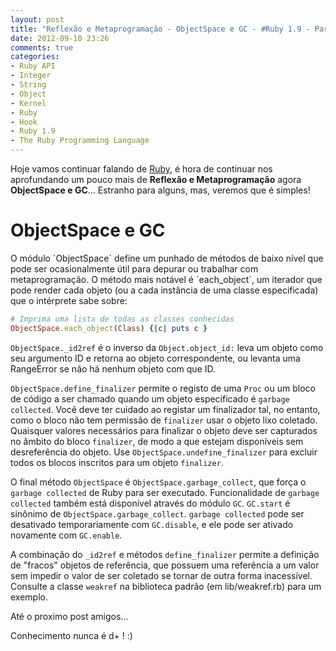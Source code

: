 ```yaml
---
layout: post
title: "Reflexão e Metaprogramação - ObjectSpace e GC - #Ruby 1.9 - Part VII"
date: 2012-09-10 23:26
comments: true
categories:
- Ruby API
- Integer
- String
- Object
- Kernel
- Ruby
- Hook
- Ruby 1.9
- The Ruby Programming Language
---
```


<p>Hoje vamos continuar falando de <a href="http://www.ruby-doc.org/core-1.9.2/">Ruby</a>, é hora de continuar nos aprofundando um pouco mais de
<b>Reflexão e Metaprogramação</b> agora <b>ObjectSpace e GC</b>... Estranho para alguns, mas, veremos que é simples!</p>

<h1>ObjectSpace e GC</h1>
<!-- more -->
O módulo `ObjectSpace` define um punhado de métodos de baixo nível que pode ser ocasionalmente útil para depurar ou trabalhar com metaprogramação. 
O método mais notável é `each_object`, um iterador que pode render cada objeto (ou a cada instância de uma classe especificada) que o intérprete sabe
sobre:

``` ruby ObjectSpace
# Imprima uma lista de todas as classes conhecidas
ObjectSpace.each_object(Class) {|c| puts c }
```

`ObjectSpace._id2ref` é o inverso da `Object.object_id:` leva um objeto como seu argumento ID e retorna ao objeto correspondente, ou levanta uma
RangeError se não há nenhum objeto com que ID.

`ObjectSpace.define_finalizer` permite o registo de uma `Proc` ou um bloco de código a ser chamado quando um objeto especificado é `garbage collected`.
Você deve ter cuidado ao registar um finalizador tal, no entanto, como o bloco não tem permissão de `finalizer` usar o objeto lixo coletado. Quaisquer
valores necessários para finalizar o objeto deve ser capturados no âmbito do bloco `finalizer`, de modo a que estejam disponíveis sem desreferência do
objeto. Use `ObjectSpace.undefine_finalizer` para excluir todos os blocos inscritos para um objeto `finalizer`.

O final método `ObjectSpace` é `ObjectSpace.garbage_collect`, que força o `garbage collected` de Ruby para ser executado. Funcionalidade de `garbage 
collected` também está disponível através do módulo `GC`. `GC.start` é sinônimo de `ObjectSpace.garbage_collect`. `garbage collected` pode ser
desativado temporariamente com `GC.disable`, e ele pode ser ativado novamente com `GC.enable`.

A combinação do `_id2ref` e métodos `define_finalizer` permite a definição de "fracos" objetos de referência, que possuem uma referência a um valor sem
impedir o valor de ser coletado se tornar de outra forma inacessível. Consulte a classe `weakref` na biblioteca padrão (em lib/weakref.rb) para um exemplo.

Até o proximo post amigos...

Conhecimento nunca é d+ ! :)